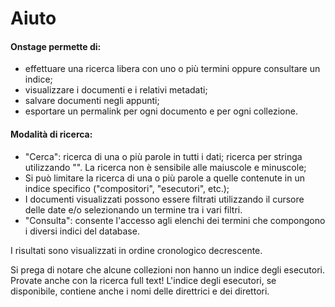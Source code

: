 # Aiuto
#### Onstage permette di:

* effettuare una ricerca libera con uno o più termini oppure consultare un indice;
* visualizzare i documenti e i relativi metadati;
* salvare documenti negli appunti;
* esportare un permalink per ogni documento e per ogni collezione.

#### Modalità di ricerca:

* "Cerca": ricerca di una o più parole in tutti i dati; ricerca per stringa utilizzando "". La ricerca non è sensibile alle maiuscole e minuscole;
* Si può limitare la ricerca di una o più parole a quelle contenute in un indice specifico ("compositori", "esecutori", etc.); 
* I documenti visualizzati possono essere filtrati utilizzando il cursore delle date e/o selezionando un termine tra i vari filtri.
* "Consulta": consente l'accesso agli elenchi dei termini che compongono i diversi indici del database.

I risultati sono visualizzati in ordine cronologico decrescente.

Si prega di notare che alcune collezioni non hanno un indice degli esecutori. Provate anche con la ricerca full text!
L'indice degli esecutori, se disponibile, contiene anche i nomi delle direttrici e dei direttori.
